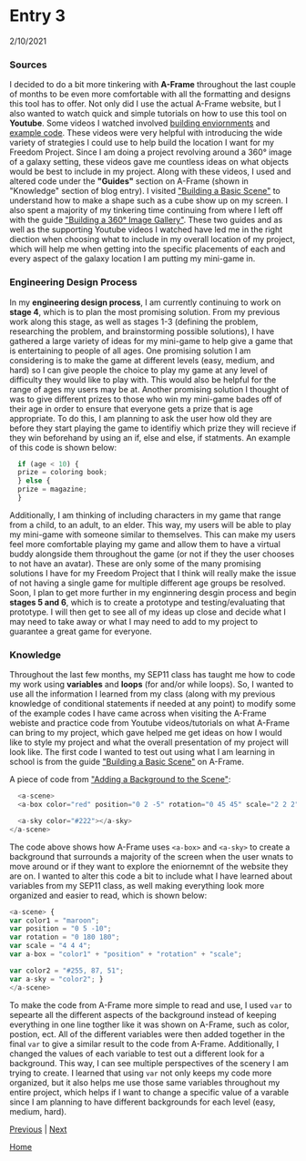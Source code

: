 # Entry 3
2/10/2021

### Sources
I decided to do a bit more tinkering with <b>A-Frame</b> throughout the last couple of months to be even more comfortable with all the formatting and designs this tool has to offer. Not only did I use the actual A-Frame website, but I also wanted to watch quick and simple tutorials on how to use this tool on <b>Youtube</b>. Some videos I watched involved <a href="https://www.youtube.com/watch?v=K_1RdCVuu98">building enviornments</a> and <a href="https://www.youtube.com/watch?v=eTFPMxqod2I">example code</a>. These videos were very helpful with introducing the wide variety of strategies I could use to help build the location I want for my Freedom Project. Since I am doing a project revolving around a 360° image of a galaxy setting, these videos gave me countless ideas on what objects would be best to include in my project. Along with these videos, I used and altered code under the <b>"Guides"</b> section on A-Frame (shown in "Knowledge" section of blog entry). I visited <a href="https://aframe.io/docs/1.2.0/guides/building-a-basic-scene.html">"Building a Basic Scene"</a> to understand how to make a shape such as a cube show up on my screen. I also spent a majority of my tinkering time continuing from where I left off with the guide <a href="https://aframe.io/docs/1.2.0/guides/building-a-360-image-gallery.html">"Building a 360° Image Gallery"</a>. These two guides and as well as the supporting Youtube videos I watched have led me in the right diection when choosing what to include in my overall location of my project, which will help me when getting into the specific placements of each and every aspect of the galaxy location I am putting my mini-game in.

### Engineering Design Process
In my <b>engineering design process</b>, I am currently continuing to work on <b>stage 4</b>, which is to plan the most promising solution. From my previous work along this stage, as well as stages 1-3 (defining the problem, researching the problem, and brainstorming possible solutions), I have gathered a large variety of ideas for my mini-game to help give a game that is entertaining to people of all ages. One promising solution I am considering is to make the game at different levels (easy, medium, and hard) so I can give people the choice to play my game at any level of difficulty they would like to play with. This would also be helpful for the range of ages my users may be at. Another promising solution I thought of was to give different prizes to those who win my mini-game bades off of their age in order to ensure that everyone gets a prize that is age appropriate. To do this, I am planning to ask the user how old they are before they start playing the game to identifiy which prize they will recieve if they win beforehand by using an if, else and else, if statments. An example of this code is shown below:
```javascript
  if (age < 10) {
  prize = coloring book;
  } else {
  prize = magazine;
  }
```
Additionally, I am thinking of including characters in my game that range from a child, to an adult, to an elder. This way, my users will be able to play my mini-game with someone similar to themselves. This can make my users feel more comfortable playing my game and allow them to have a virtual buddy alongside them throughout the game (or not if they the user chooses to not have an avatar). These are only some of the many promising solutions I have for my Freedom Project that I think will really make the issue of not having a single game for multiple different age groups be resolved. Soon, I plan to get more further in my enginnering desgin process and begin <b>stages 5 and 6</b>, which is to create a prototype and testing/evaluating that prototype. I will then get to see all of my ideas up close and decide what I may need to take away or what I may need to add to my project to guarantee a great game for everyone.

### Knowledge
Throughout the last few months, my SEP11 class has taught me how to code my work using <b>variables</b> and <b>loops</b> (for and/or while loops). So, I wanted to use all the information I learned from my class (along with my previous knowledge of conditional statements if needed at any point) to modify some of the example codes I have came across when visiting the A-Frame webiste and practice code from Youtube videos/tutorials on what A-Frame can bring to my project, which gave helped me get ideas on how I would like to style my project and what the overall presentation of my project will look like. The first code I wanted to test out using what I am learning in school is from the guide <a href="https://aframe.io/docs/1.2.0/guides/building-a-basic-scene.html">"Building a Basic Scene"</a> on A-Frame.  

A piece of code from <a href="https://aframe.io/docs/1.2.0/guides/building-a-basic-scene.html#adding-a-background-to-the-scene">"Adding a Background to the Scene"</a>:
```javascript
  <a-scene>
  <a-box color="red" position="0 2 -5" rotation="0 45 45" scale="2 2 2"></a-box>

  <a-sky color="#222"></a-sky>
</a-scene>
```

The code above shows how A-Frame uses ```<a-box>``` and ```<a-sky>``` to create a background that surrounds a majority of the screen when the user wnats to move around or if they want to explore the eniornemnt of the website they are on. I wanted to alter this code a bit to include what I have learned about variables from my SEP11 class, as well making everything look more organized and easier to read, which is shown below:

```javascript
<a-scene> {
var color1 = "maroon"; 
var position = "0 5 -10"; 
var rotation = "0 180 180"; 
var scale = "4 4 4";
var a-box = "color1" + "position" + "rotation" + "scale";

var color2 = "#255, 87, 51";
var a-sky = "color2"; }
</a-scene> 
```

To make the code from A-Frame more simple to read and use, I used ```var``` to sepearte all the different aspects of the background instead of keeping everything in one line togther like it was shown on A-Frame, such as color, postion, ect. All of the different variables were then added together in the final ```var``` to give a similar result to the code from A-Frame. Additionally, I changed the values of each variable to test out a different look for a background. This way, I can see multiple perspectives of the scenery I am trying to create. I learned that using ```var``` not only keeps my code more organized, but it also helps me use those same variables throughout my entire project, which helps if I want to change a specific value of a varable since I am planning to have different backgrounds for each level (easy, medium, hard).

[Previous](entry02.md) | [Next](entry04.md)

[Home](../README.md)
